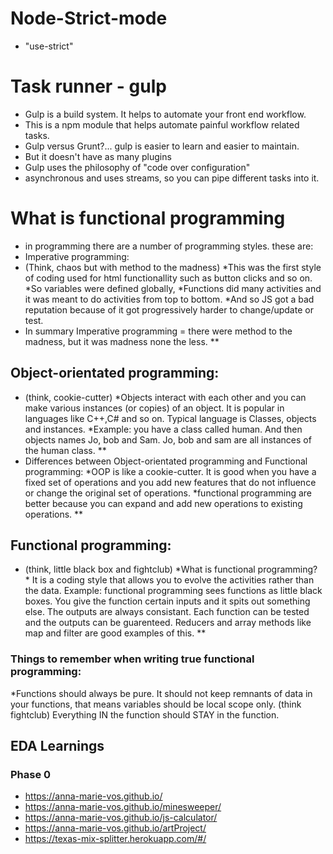 # Node-Strict-mode
* "use-strict"

# Task runner - gulp
* Gulp is a build system. It helps to automate your front end workflow.
* This is a npm module that helps automate painful workflow related tasks.
* Gulp versus Grunt?... gulp is easier to learn and easier to maintain.
* But it doesn't have as many plugins
* Gulp uses the philosophy of "code over configuration"
* asynchronous and uses streams, so you can pipe different tasks into it.

# What is functional programming
* in programming there are a number of programming styles. these are:
* Imperative programming:
* (Think, chaos but with method to the madness)
*This was the first style of coding used for html functionallity such as button clicks and so on.
*So variables were defined globally,
*Functions did many activities and it was meant to do activities from top to bottom.
*And so JS got a bad reputation because of it got progressively harder to change/update or test.
* In summary Imperative programming = there were method to the madness, but it was madness none the less.
**
## Object-orientated programming:
* (think, cookie-cutter)
*Objects interact with each other and you can make various instances (or copies) of an object. It is popular in languages like C++,C# and so on. Typical language is Classes, objects and instances.
*Example: you have a class called human. And then objects names Jo, bob and Sam. Jo, bob and sam are all instances of the human class.
**
* Differences between Object-orientated programming and Functional programming:
*OOP is like a cookie-cutter. It is good when you have a fixed set of operations and you add new features that do not influence or change the original set of operations.
*functional programming are better because you can expand and add new operations to existing operations.
**
## Functional programming:
* (think, little black box and fightclub)
*What is functional programming? * It is a coding style that allows you to evolve the activities rather than the data. Example: functional programming sees functions as little black boxes. You give the function certain inputs and it spits out something else. The outputs are always consistant. Each function can be tested and the outputs can be guarenteed. Reducers and array methods like map and filter are good examples of this.
**
### Things to remember when writing true functional programming:
*Functions should always be pure. It should not keep remnants of data in your functions, that means variables should be local scope only. (think fightclub) Everything IN the function should STAY in the function.

## EDA Learnings
### Phase 0
* https://anna-marie-vos.github.io/
* https://anna-marie-vos.github.io/minesweeper/
* https://anna-marie-vos.github.io/js-calculator/
* https://anna-marie-vos.github.io/artProject/
* https://texas-mix-splitter.herokuapp.com/#/

